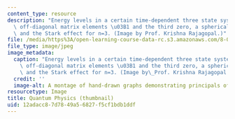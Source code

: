 ```yaml
---
content_type: resource
description: "Energy levels in a certain time-dependent three state system with two\
  \ off-diagonal matrix elements \u03B1 and the third zero, a spherical harmonic,\
  \ and the Stark effect for n=3. (Image by Prof. Krishna Rajagopal.)"
file: /media/https%3A/open-learning-course-data-rc.s3.amazonaws.com/8-06-quantum-physics-iii-spring-2005/12adacc87d7849a56827f5cf1bdb1ddf_8-06s05-th.jpg
file_type: image/jpeg
image_metadata:
  caption: "Energy levels in a certain time-dependent three state system with two\
    \ off-diagonal matrix elements \u03B1 and the third zero, a spherical harmonic,\
    \ and the Stark effect for n=3. (Image by\_Prof. Krishna Rajagopal.)"
  credit: ''
  image-alt: A montage of hand-drawn graphs demonstrating principals of quantum physics.
resourcetype: Image
title: Quantum Physics (thumbnail)
uid: 12adacc8-7d78-49a5-6827-f5cf1bdb1ddf
---
```

